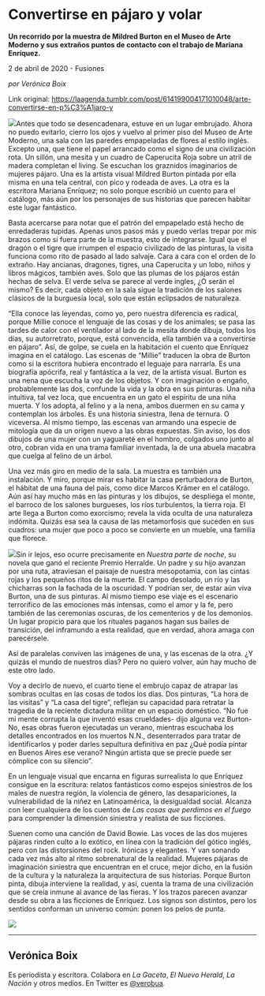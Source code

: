 # Convertirse en pájaro y volar

**Un recorrido por la muestra de Mildred Burton en el Museo de Arte Moderno y sus extraños puntos de contacto con el trabajo de Mariana Enríquez.**

2 de abril de 2020 - Fusiones

_por Verónica Boix_

Link original: https://laagenda.tumblr.com/post/614199004171010048/arte-convertirse-en-p%C3%A1jaro-y

![](https://64.media.tumblr.com/ea7d14fd8e35f0d6cde85ffea5984301/9410fffb0c26b324-00/s500x750/9b9eb5922930b9bd40a0fa50b3b5b7de72da1ef8.jpg)Antes
que todo se desencadenara, estuve en un lugar embrujado. Ahora no puedo
evitarlo, cierro los ojos y vuelvo al primer piso del Museo de Arte Moderno,
una sala con las paredes empapeladas de flores al estilo inglés. Excepto una, que tiene
el papel arrancado como el signo de una civilización rota. Un sillón, una
mesita y un cuadro de Caperucita Roja sobre un atril de madera completan el
living. Se escuchan los graznidos imaginarios de mujeres pájaro. Una es la
artista visual Mildred Burton pintada por ella misma en una tela central, con
pico y rodeada de aves. La otra es la escritora Mariana Enríquez; no solo
porque escribió un cuento para el catálogo, más aún por los personajes de sus
historias que parecen habitar este lugar fantástico.

Basta acercarse para notar que el patrón del empapelado está
hecho de enredaderas tupidas. Apenas unos pasos más y puedo verlas trepar por
mis brazos como si fuera parte de la muestra, esto de integrarse. Igual que el
dragón o el tigre que irrumpen el espacio civilizado de las pinturas, la visita
funciona como rito de pasado al lado salvaje. Cara a cara con el orden de lo
extraño. Hay ancianas, dragones, tigres, una Caperucita y un lobo, niños y
libros mágicos, también aves. Solo que las plumas de los pájaros están hechas
de selva. El verde selva se parece al verde ingles, ¿O serán el mismo? Es
decir, cada objeto en la sala sigue la tradición de los salones clásicos de la
burguesía local, solo que están eclipsados de naturaleza.

“Ella conoce las leyendas, como yo, pero
nuestra diferencia es radical, porque Millie conoce el lenguaje de las cosas y
de los animales; se pasa las tardes de calor con el ventilador al lado de la
mesita donde dibuja, todos los días, su autorretrato, porque, está convencida,
ella también va a convertirse en pájaro”. Así, de golpe, se cuela en la
habitación el cuento que Enríquez imagina en el catálogo. Las escenas de
“Millie” traducen la obra de Burton como si la escritora hubiera encontrado el
leguaje para narrarla. Es una biografía apócrifa, real y fantástica a la vez,
de la artista visual. Burton es una nena que escucha la voz de los objetos. Y
con imaginación o engaño, probablemente las dos, confunde la vida y la obra en
sus pinturas. Una niña intuitiva, tal vez loca, que encuentra en un gato el
espíritu de una niña muerta. Y los adopta, al felino y a la nena, ambos duermen
en su cama y contemplan los árboles. Es una historia siniestra, llena de
ternura. O viceversa. Al mismo tiempo, las escenas van armando una especie de
mitología que da un origen nuevo a las obras expuestas. Sin aviso, los dos
dibujos de una mujer con un yaguareté en el hombro, colgados uno junto al otro,
cobran vida en una trama familiar inventada, la de una abuela macabra que
cuelga al felino de un árbol.

Una vez más giro en medio de la sala. La muestra
es también una instalación. Y miro, porque mirar es habitar la casa
perturbadora de Burton, el hábitat de una fauna del país, como dice Marcos
Krämer en el catálogo. Aún así hay mucho más en las pinturas y los dibujos, se
despliega el monte, el barroco de los salones burgueses, los ríos turbulentos,
la tierra roja. El arte llega a Burton como exorcismo; revela la vida oculta de
una naturaleza indómita. Quizás esa sea la causa de las metamorfosis que
suceden en sus cuadros: una mujer que poco a poco se convierte en un mueble,
una familia que florece.

![](https://64.media.tumblr.com/9cf56c5059ba4904eb99ac31eeb1ef3c/9410fffb0c26b324-25/s500x750/dd4e10c41195b7af73f232e3bc6ae2deff8f5d9d.jpg)Sin ir lejos, eso ocurre
precisamente en *Nuestra parte de noche*, su novela que ganó el
reciente Premio Herralde. Un padre y su hijo avanzan por una ruta, atraviesan
el paisaje de nuestra mesopotamia, con las cintas rojas y los pequeños ritos de
la muerte. El campo desolado, un río
y las chicharras son la fachada
de la oscuridad. Y podrían ser, de estar aún viva Burton, una de sus pinturas.
Al mismo tiempo ese viaje es el escenario terrorífico de las emociones más
intensas, como el amor y la fe, pero también de las ceremonias oscuras, de los
cementerios y de los demonios. Un lugar propicio para que los rituales paganos
hagan sus bailes de transición, del inframundo a esta realidad, que en verdad,
ahora amaga con parecérsele.

Así de paralelas conviven las imágenes de
una, y las escenas de la otra. ¿Y quizás el mundo de nuestros días? Pero no
quiero volver, aún hay mucho de este otro lado.

Voy a decirlo de nuevo, el cuarto
tiene el embrujo capaz de atrapar las sombras ocultas en las cosas de todos los
días. Dos
pinturas, “La hora de las visitas” y “La casa del tigre”, reflejan su capacidad
para retratar la tragedia de la reciente dictadura militar en un espacio
doméstico. “No fue mi mente corrupta la que inventó esas crueldades- dijo alguna
vez Burton- No, esas obras fueron ejecutadas un verano, mientras escuchaba los
detalles encontrados en los muertos N.N., desenterrados para tratar de
identificarlos y poder darles sepultura definitiva en paz ¿Qué podía pintar en
Buenos Aires ese verano? Ningún artista que se precie puede ser cómplice con su
silencio”.

En un lenguaje visual que encarna en
figuras surrealista lo que Enríquez consigue en la escritura: relatos fantásticos como
espejos siniestros de los males de nuestra región, la violencia de género, las
desapariciones, la vulnerabilidad de la niñez en Latinoamérica, la desigualdad
social. Alcanza con leer cualquiera de los cuentos de *Las
cosas que perdimos en el fuego* para comprender la dimensión
siniestra y realista de sus ficciones.

Suenen como una canción de David Bowie. Las
voces de las dos mujeres pájaras rinden culto a lo exótico, en línea con la
tradición del gótico inglés, pero con las distorsiones del rock. Irónicas y
elegantes. Y van sonando cada vez más alto al ritmo sobrenatural de la
realidad. Mujeres pájaras de imaginación siniestra que encuentran en el cruce,
mejor dicho, en la fusión de la cultura y la naturaleza la arquitectura de sus
historias. Porque Burton pinta, dibuja interviene la realidad, y así, cuenta la
trama de una civilización que se creía inmune al avance de las fieras. Y los
trazos parecen avanzar desde su obra a las ficciones de Enríquez. Los signos
son distintos, pero los sentidos conforman un universo común: ponen los pelos
de punta.

![](https://64.media.tumblr.com/a9640e8a63c9059fb9956b4e32b34351/9410fffb0c26b324-a4/s500x750/de0f42cca5ede0bea459ef20624862817b635a8e.jpg)

---

 Verónica Boix
--------------

 Es periodista y escritora. Colabora en *La Gaceta*, *El Nuevo Herald*, *La Nación* y otros medios. En Twitter es [@verobua](https://twitter.com/verobua).

